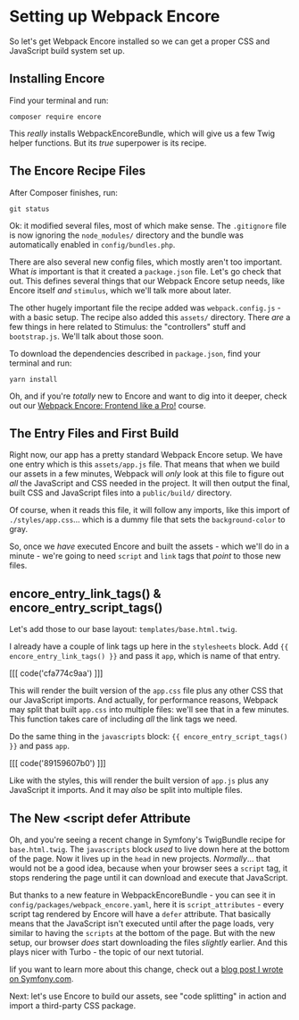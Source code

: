 # Setting up Webpack Encore

So let's get Webpack Encore installed so we can get a proper CSS and JavaScript
build system set up.

## Installing Encore

Find your terminal and run:

```terminal
composer require encore
```

This *really* installs WebpackEncoreBundle, which will give us a few Twig helper
functions. But its *true* superpower is its recipe.

## The Encore Recipe Files

After Composer finishes, run:

```terminal
git status
```

Ok: it modified several files, most of which make sense. The `.gitignore` file
is now ignoring the `node_modules/` directory and the bundle was automatically
enabled in `config/bundles.php`.

There are also several new config files, which mostly aren't too important. What
*is* important is that it created a `package.json` file. Let's go check that out.
This defines several things that our Webpack Encore setup needs, like Encore
itself *and* `stimulus`, which we'll talk more about later.

The other hugely important file the recipe added was `webpack.config.js` - with a
basic setup. The recipe also added this `assets/` directory. There *are* a few
things in here related to Stimulus: the "controllers" stuff and `bootstrap.js`.
We'll talk about those soon.

To download the dependencies described in `package.json`, find your terminal and
run:

```terminal
yarn install
```

Oh, and if you're *totally* new to Encore and want to dig into it deeper, check
out our [Webpack Encore: Frontend like a Pro!](https://symfonycasts.com/screencast/webpack-encore)
course.

## The Entry Files and First Build

Right now, our app has a pretty standard Webpack Encore setup. We have one entry
which is this `assets/app.js` file. That means that when we build our assets in
a few minutes, Webpack will *only* look at this file to figure out *all* the
JavaScript and CSS needed in the project. It will then output the final, built
CSS and JavaScript files into a `public/build/` directory.

Of course, when it reads this file, it will follow any imports, like this import
of `./styles/app.css`... which is a dummy file that sets the `background-color`
to gray.

So, once we *have* executed Encore and built the assets - which we'll do in a minute -
we're going to need `script` and `link` tags that *point* to those new files.

## encore_entry_link_tags() & encore_entry_script_tags()

Let's add those to our base layout: `templates/base.html.twig`.

I already have a couple of link tags up here in the `stylesheets` block. Add
`{{ encore_entry_link_tags() }}` and pass it `app`, which is name of that entry.

[[[ code('cfa774c9aa') ]]]

This will render the built version of the `app.css` file plus any other CSS that
our JavaScript imports. And actually, for performance reasons, Webpack may split
that built `app.css` into multiple files: we'll see that in a few minutes. This
function takes care of including *all* the link tags we need.

Do the same thing in the `javascripts` block: `{{ encore_entry_script_tags() }}`
and pass `app`.

[[[ code('89159607b0') ]]]

Like with the styles, this will render the built version of `app.js` plus any
JavaScript it imports. And it may *also* be split into multiple files.

## The New &lt;script defer Attribute

Oh, and you're seeing a recent change in Symfony's TwigBundle recipe for
`base.html.twig`. The `javascripts` block *used* to live down here at the bottom
of the page. Now it lives up in the `head` in new projects. *Normally*... that would
not be a good idea, because when your browser sees a `script` tag, it stops rendering
the page until it can download and execute that JavaScript.

But thanks to a new feature in WebpackEncoreBundle - you can see it in
`config/packages/webpack_encore.yaml`, here it is `script_attributes` - every
script tag rendered by Encore will have a `defer` attribute. That basically means
that the JavaScript isn't executed until after the page loads, very similar to
having the `scripts` at the bottom of the page. But with the new setup, our browser
*does* start downloading the files *slightly* earlier. And this plays nicer with
Turbo - the topic of our next tutorial.

Iif you want to learn more about this change, check out a
[blog post I wrote on Symfony.com](https://symfony.com/blog/moving-script-inside-head-and-the-defer-attribute).

Next: let's use Encore to build our assets, see "code splitting" in action and
import a third-party CSS package.
